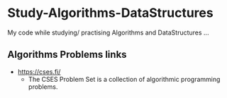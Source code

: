 # Study-Algorithms-DataStructures
My code while studying/ practising Algorithms and DataStructures ...

## Algorithms Problems links

- <https://cses.fi/>
  - The CSES Problem Set is a collection of algorithmic programming problems.
